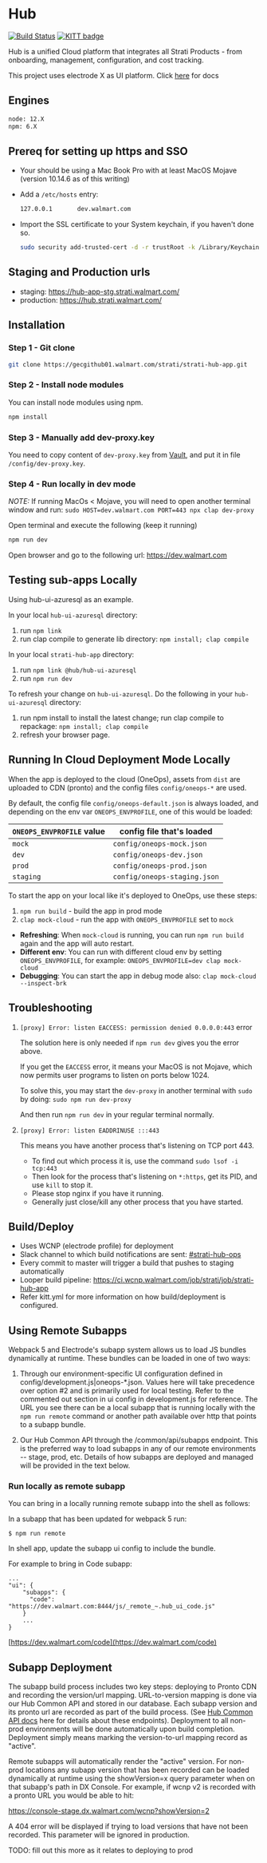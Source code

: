 # Hub

[![Build Status](https://ci.wcnp.walmart.com/buildStatus/icon?job=strati%2Fstrati-hub-app%2Fmaster)](https://ci.wcnp.walmart.com/job/strati/job/strati-hub-app/job/master/)
[![KITT badge](https://kitt-badges.k8s.walmart.com/kittbadge?org=hub&repo=hub-common-api)](https://concord.prod.walmart.com/#/org/strati/project/pipeline/process?meta.repoMetadata=strai%2Fstrati-hub-app&limit=50)

Hub is a unified Cloud platform that integrates all Strati Products - from onboarding, management, configuration, and cost tracking.

This project uses electrode X as UI platform. Click [here](https://wmlink/electrode) for docs

## Engines

```bash
node: 12.X
npm: 6.X
```

## Prereq for setting up https and SSO

- Your should be using a Mac Book Pro with at least MacOS Mojave (version 10.14.6 as of this writing)
- Add a `/etc/hosts` entry:

  ```bash
  127.0.0.1       dev.walmart.com
  ```

- Import the SSL certificate to your System keychain, if you haven't done so.

   ```bash
   sudo security add-trusted-cert -d -r trustRoot -k /Library/Keychains/System.keychain config/dev-proxy.crt
   ```

## Staging and Production urls

- staging: <https://hub-app-stg.strati.walmart.com/>
- production: <https://hub.strati.walmart.com/>

## Installation

### Step 1 - Git clone

```bash
git clone https://gecgithub01.walmart.com/strati/strati-hub-app.git
```

### Step 2 - Install node modules

You can install node modules using npm.

```bash
npm install
```

### Step 3 - Manually add dev-proxy.key

You need to copy content of `dev-proxy.key` from [Vault](https://prod.master.enterprisevault.glb.us.walmart.net:8200/ui/vault/secrets/secret/show/strati-hub-admin/strati-hub-ui/dev?namespace=k8s), and put it in file `/config/dev-proxy.key`.

### Step 4 - Run locally in dev mode

_NOTE:_
If running MacOs < Mojave, you will need to open another terminal window and run: `sudo HOST=dev.walmart.com PORT=443 npx clap dev-proxy`

Open terminal and execute the following (keep it running)

```bash
npm run dev
```

Open browser and go to the following url: <https://dev.walmart.com>

## Testing sub-apps Locally

Using hub-ui-azuresql as an example.

In your local `hub-ui-azuresql` directory:

1. run `npm link`
2. run clap compile to generate lib directory: `npm install; clap compile`

In your local `strati-hub-app` directory:

1. run `npm link @hub/hub-ui-azuresql`
2. run `npm run dev`

To refresh your change on `hub-ui-azuresql`. Do the following in your `hub-ui-azuresql` directory:

1. run npm install to install the latest change; run clap compile to repackage: `npm install; clap compile`
2. refresh your browser page.

## Running In Cloud Deployment Mode Locally

When the app is deployed to the cloud (OneOps), assets from `dist` are uploaded to CDN (pronto) and the config files `config/oneops-*` are used.

By default, the config file `config/oneops-default.json` is always loaded, and depending on the env var `ONEOPS_ENVPROFILE`, one of this would be loaded:

| `ONEOPS_ENVPROFILE` value | config file that's loaded    |
| ------------------------- | ---------------------------- |
| `mock`                    | `config/oneops-mock.json`    |
| `dev`                     | `config/oneops-dev.json`     |
| `prod`                    | `config/oneops-prod.json`    |
| `staging`                 | `config/oneops-staging.json` |

To start the app on your local like it's deployed to OneOps, use these steps:

1. `npm run build` - build the app in prod mode
2. `clap mock-cloud` - run the app with `ONEOPS_ENVPROFILE` set to `mock`

- **Refreshing**: When `mock-cloud` is running, you can run `npm run build` again and the app will auto restart.
- **Different env**: You can run with different cloud env by setting `ONEOPS_ENVPROFILE`, for example: `ONEOPS_ENVPROFILE=dev clap mock-cloud`
- **Debugging**: You can start the app in debug mode also: `clap mock-cloud --inspect-brk`

## Troubleshooting

1. `[proxy] Error: listen EACCESS: permission denied 0.0.0.0:443` error

   The solution here is only needed if `npm run dev` gives you the error above.

   If you get the `EACCESS` error, it means your MacOS is not Mojave, which now permits user programs to listen on ports below 1024.

   To solve this, you may start the `dev-proxy` in another terminal with `sudo` by doing: `sudo npm run dev-proxy`

   And then run `npm run dev` in your regular terminal normally.

2. `[proxy] Error: listen EADDRINUSE :::443`

   This means you have another process that's listening on TCP port 443.

   - To find out which process it is, use the command `sudo lsof -i tcp:443`
   - Then look for the process that's listening on `*:https`, get its PID, and use `kill` to stop it.
   - Please stop nginx if you have it running.
   - Generally just close/kill any other process that you have started.

## Build/Deploy

- Uses WCNP (electrode profile) for deployment
- Slack channel to which build notifications are sent: [#strati-hub-ops](https://walmart.slack.com/archives/CU9QXLT50)
- Every commit to master will trigger a build that pushes to staging automatically
- Looper build pipeline: <https://ci.wcnp.walmart.com/job/strati/job/strati-hub-app>
- Refer kitt.yml for more information on how build/deployment is configured.


## Using Remote Subapps

Webpack 5 and Electrode's subapp system allows us to load JS bundles dynamically at runtime.  These bundles can be
loaded in one of two ways:

1. Through our environment-specific UI configuration defined in config/development.js|oneops-*.json.  Values here will
   take precedence over option #2 and is primarily used for local testing.  Refer to the commented out section in ui config
   in development.js for reference.  The URL you see there can be a local subapp that is running locally with the `npm run remote`
   command or another path available over http that points to a subapp bundle.
   
2. Our Hub Common API through the /common/api/subapps endpoint.  This is the preferred way to load subapps in any of our remote
   environments -- stage, prod, etc.  Details of how subapps are deployed and managed will be provided in the text below.

### Run locally as remote subapp

You can bring in a locally running remote subapp into the shell as follows:

In a subapp that has been updated for webpack 5 run:

```
$ npm run remote
```

In shell app, update the subapp ui config to include the bundle.

For example to bring in Code subapp:

```
...
"ui": {
    "subapps": {
      "code": "https://dev.walmart.com:8444/js/_remote_~.hub_ui_code.js"
    }
    ...
}
```

[https://dev.walmart.com/code](https://dev.walmart.com/code)

## Subapp Deployment

The subapp build process includes two key steps:  deploying to Pronto CDN and recording the version/url mapping.  URL-to-version
mapping is done via our Hub Common API and stored in our database.  Each subapp version and its pronto url are recorded as part of the
build process.  (See [Hub Common API docs](http://common.hub.walmart.com/swagger-ui/index.html?configUrl=/v3/api-docs/swagger-config#/Subapps)
here for details about these endpoints).  Deployment to all non-prod environments will be done automatically upon build completion.
Deployment simply means marking the version-to-url mapping record as "active".

Remote subapps will automatically render the "active" version.  For non-prod locations any subapp version that has been recorded
can be loaded dynamically at runtime using the showVersion=x query parameter
when on that subapp's path in DX Console.  For example, if wcnp v2 is recorded with a pronto URL you would be able to hit:

https://console-stage.dx.walmart.com/wcnp?showVersion=2

A 404 error will be displayed if trying to load versions that have not been recorded.  This parameter will be ignored in production.

TODO: fill out this more as it relates to deploying to prod
